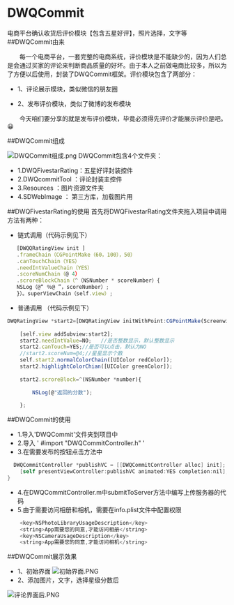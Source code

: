 # DWQCommit
电商平台确认收货后评价模块【包含五星好评】，照片选择，文字等
##DWQCommit由来

&emsp;&emsp;每一个电商平台，一套完整的电商系统，评价模块是不能缺少的，因为人们总是会通过买家的评论来判断商品质量的好坏。由于本人之前做电商比较多，所以为了方便以后使用，封装了DWQCommit框架。评价模块包含了两部分：
- 1、评论展示模块，类似微信的朋友圈

- 2、发布评价模块，类似了微博的发布模块

&emsp;&emsp;今天咱们要分享的就是发布评价模块，毕竟必须得先评价才能展示评价是吧。😀

##DWQCommit组成

![DWQCommit组成.png](http://upload-images.jianshu.io/upload_images/2231137-05cc074f5c573d9d.png?imageMogr2/auto-orient/strip%7CimageView2/2/w/1240)
DWQCommit包含4个文件夹：

- 1.DWQFivestarRating：五星好评封装控件
- 2.DWQcommitTool     ：评论封装主控件
- 3.Resources               ：图片资源文件夹
- 4.SDWebImage         ： 第三方库，加载图片用

##DWQFivestarRating的使用
首先将DWQFivestarRating文件夹拖入项目中调用方法有两种：
  *   链式调用（代码示例见下）
```javascript
   [DWQQRatingView init ]
   .frameChain（CGPointMake（60，100），50）
   .canTouchChain（YES）
   .needIntValueChain（YES）
   .scoreNumChain（@ 4）
   .scroreBlockChain（^（NSNumber * scoreNumber）{
   NSLog（@“ ％@ ”，scoreNumber）;
   }）。superViewChain（self.view）;
```
  *  普通调用 （代码示例见下）
```javascript
DWQRatingView *start2=[DWQRatingView initWithPoint:CGPointMake(Screenwidth/2-70, 230) withSize:30];
    
    [self.view addSubview:start2];
    start2.needIntValue=NO;   //是否整数显示，默认整数显示
    start2.canTouch=YES;//是否可以点击，默认为NO
    //start2.scoreNum=@4;//星星显示个数
    self.start2.normalColorChain([UIColor redColor]);
    start2.highlightColorChian([UIColor greenColor]);
    
    start2.scroreBlock=^(NSNumber *number){
    
        NSLog(@"返回的分数");
    
    };
```
##DWQCommit的使用
- 1.导入'DWQCommit'文件夹到项目中
 - 2.导入 ' #import "DWQCommitController.h" '
 - 3.在需要发布的按钮点击方法中
```objective-c
  DWQCommitController *publishVC = [[DWQCommitController alloc] init];
    [self presentViewController:publishVC animated:YES completion:nil];
}
```
 - 4.在DWQCommitController.m中submitToServer方法中编写上传服务器的代码
 - 5.由于需要访问相册和相机，需要在info.plist文件中配置权限
```objective-c
    <key>NSPhotoLibraryUsageDescription</key>
    <string>App需要您的同意,才能访问相册</string>
    <key>NSCameraUsageDescription</key>
    <string>App需要您的同意,才能访问相机</string>
```
##DWQCommit展示效果
- 1、初始界面
![初始界面.PNG](http://upload-images.jianshu.io/upload_images/2231137-b110ab8432268738.PNG?imageMogr2/auto-orient/strip%7CimageView2/2/w/300)
- 2、添加图片，文字，选择星级分数后

![评论界面后.PNG](http://upload-images.jianshu.io/upload_images/2231137-d413fd7446f9df0a.PNG?imageMogr2/auto-orient/strip%7CimageView2/2/w/300)

